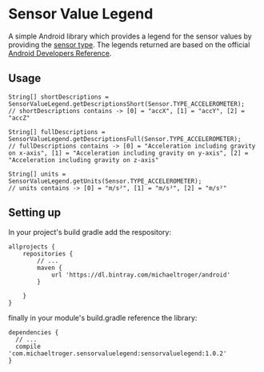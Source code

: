 # Sensor Value Legend
A simple Android library which provides a legend for the sensor values by providing the [sensor type](https://developer.android.com/reference/android/hardware/Sensor.html#TYPE_ACCELEROMETER). The legends returned are based on the official [Android Developers Reference](https://developer.android.com/reference/android/hardware/SensorEvent.html#values).

## Usage
```
String[] shortDescriptions = SensorValueLegend.getDescriptionsShort(Sensor.TYPE_ACCELEROMETER);
// shortDescriptions contains -> [0] = "accX", [1] = "accY", [2] = "accZ"

String[] fullDescriptions = SensorValueLegend.getDescriptionsFull(Sensor.TYPE_ACCELEROMETER);
// fullDescriptions contains -> [0] = "Acceleration including gravity on x-axis", [1] = "Acceleration including gravity on y-axis", [2] = "Acceleration including gravity on z-axis"

String[] units = SensorValueLegend.getUnits(Sensor.TYPE_ACCELEROMETER);
// units contains -> [0] = "m/s²", [1] = "m/s²", [2] = "m/s²"
```

## Setting up
In your project's build gradle add the respository:
```
allprojects {
    repositories {
        // ...
        maven {
            url 'https://dl.bintray.com/michaeltroger/android'
        }
        
    }
}
```

finally in your module's build.gradle reference the library:
```
dependencies {
  // ...
  compile 'com.michaeltroger.sensorvaluelegend:sensorvaluelegend:1.0.2'
}
```
